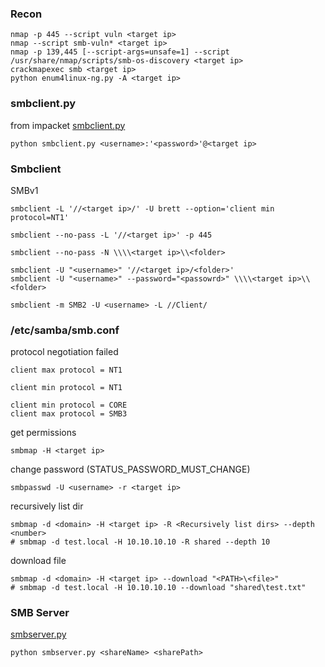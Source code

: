 ### Recon 

```shell
nmap -p 445 --script vuln <target ip>
nmap --script smb-vuln* <target ip>
nmap -p 139,445 [--script-args=unsafe=1] --script /usr/share/nmap/scripts/smb-os-discovery <target ip>
crackmapexec smb <target ip>
python enum4linux-ng.py -A <target ip>
```

### smbclient.py

from impacket [smbclient.py](https://github.com/fortra/impacket/blob/master/examples/smbclient.py)

```
python smbclient.py <username>:'<password>'@<target ip>
```

### Smbclient

SMBv1

```shell
smbclient -L '//<target ip>/' -U brett --option='client min protocol=NT1'
```

```shell
smbclient --no-pass -L '//<target ip>' -p 445
```

```shell
smbclient --no-pass -N \\\\<target ip>\\<folder> 
```

```shell
smbclient -U "<username>" '//<target ip>/<folder>'
smbclient -U "<username>" --password="<passowrd>" \\\\<target ip>\\<folder>
```

```shell
smbclient -m SMB2 -U <username> -L //Client/
```

### /etc/samba/smb.conf

protocol negotiation failed

```shell
client max protocol = NT1 
```

```shell
client min protocol = NT1
```

```shell
client min protocol = CORE
client max protocol = SMB3
```

get permissions

```shell
smbmap -H <target ip>
```

change password (STATUS_PASSWORD_MUST_CHANGE)

```shell
smbpasswd -U <username> -r <target ip>
```

recursively list dir

```shell
smbmap -d <domain> -H <target ip> -R <Recursively list dirs> --depth <number>
# smbmap -d test.local -H 10.10.10.10 -R shared --depth 10
```

download file

```shell
smbmap -d <domain> -H <target ip> --download "<PATH>\<file>"
# smbmap -d test.local -H 10.10.10.10 --download "shared\test.txt"
```

### SMB Server

[smbserver.py](https://github.com/SecureAuthCorp/impacket/blob/master/examples/smbserver.py)

```shell
python smbserver.py <shareName> <sharePath>
```


